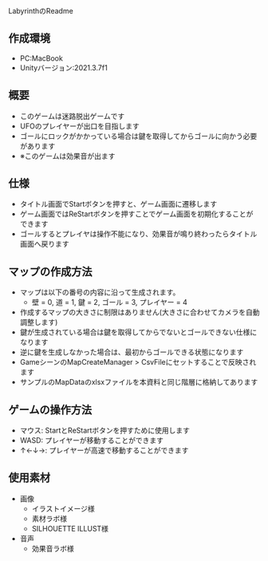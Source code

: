 LabyrinthのReadme

## 作成環境

* PC:MacBook
* Unityバージョン:2021.3.7f1

## 概要

* このゲームは迷路脱出ゲームです
* UFOのプレイヤーが出口を目指します
* ゴールにロックがかかっている場合は鍵を取得してからゴールに向かう必要があります
* ※このゲームは効果音が出ます

## 仕様

* タイトル画面でStartボタンを押すと、ゲーム画面に遷移します
* ゲーム画面ではReStartボタンを押すことでゲーム画面を初期化することができます
* ゴールするとプレイヤは操作不能になり、効果音が鳴り終わったらタイトル画面へ戻ります

## マップの作成方法

* マップは以下の番号の内容に沿って生成されます。
  * 壁 = 0, 道 = 1, 鍵 = 2, ゴール = 3, プレイヤー = 4
* 作成するマップの大きさに制限はありません(大きさに合わせてカメラを自動調整します)
* 鍵が生成されている場合は鍵を取得してからでないとゴールできない仕様になります
* 逆に鍵を生成しなかった場合は、最初からゴールできる状態になります
* GameシーンのMapCreateManager > CsvFileにセットすることで反映されます
* サンプルのMapDataのxlsxファイルを本資料と同じ階層に格納してあります

## ゲームの操作方法

* マウス: StartとReStartボタンを押すために使用します
* WASD: プレイヤーが移動することができます
* ↑←↓→: プレイヤーが高速で移動することができます

## 使用素材

* 画像
  * イラストイメージ様
  * 素材ラボ様
  * SILHOUETTE ILLUST様
* 音声
  * 効果音ラボ様
